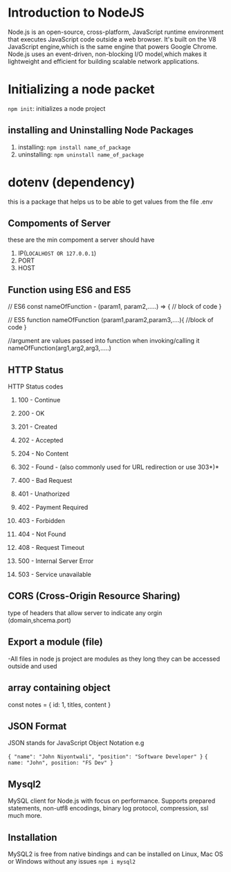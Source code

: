 # Introduction to NodeJS

Node.js is an open-source, cross-platform, JavaScript runtime environment that executes JavaScript code outside a web browser.
It's built on the V8 JavaScript engine,which is the same engine that powers Google Chrome.
Node.js uses an event-driven, non-blocking I/O model,which makes
it lightweight and efficient for building scalable network applications.

# Initializing a node packet

`npm init`: initializes a node project

## installing and Uninstalling Node Packages

1. installing: `npm install name_of_package`
2. uninstalling: `npm uninstall name_of_package`

# dotenv (dependency)

this is a package that helps us to be able to get values from the file .env

## Compoments of Server

these are the min compoment a server should have

1. IP(`LOCALHOST OR 127.0.0.1`)
2. PORT
3. HOST

## Function using ES6 and ES5

// ES6
const nameOfFunction - (param1, param2,.....) => {
// block of code
}

// ES5
function nameOfFunction (param1,param2,param3,....){
//block of code
}

//argument are values passed into function when invoking/calling it
nameOfFunction(arg1,arg2,arg3,.....)

## HTTP Status

HTTP Status codes

1. 100 - Continue

2. 200 - OK

3. 201 - Created

4. 202 - Accepted

5. 204 - No Content

6. 302 - Found - (also commonly used for URL redirection or use 303*)*

7. 400 - Bad Request

8. 401 - Unathorized

9. 402 - Payment Required

10. 403 - Forbidden

11. 404 - Not Found

12. 408 - Request Timeout

13. 500 - Internal Server Error

14. 503 - Service unavailable

## CORS (Cross-Origin Resource Sharing)

type of headers that allow server to indicate any orgin (domain,shcema.port)

## Export a module (file)

-All files in node js project are modules as they long they can be accessed outside and used

## array containing object

const notes = {
id: 1,
titles,
content
}

## JSON Format

JSON stands for JavaScript Object Notation e.g

`{
"name": "John Niyontwali",
"position": "Software Developer"
}`
`{
name: "John",
position: "FS Dev"
}`

## Mysql2

MySQL client for Node.js with focus on performance. Supports prepared statements, non-utf8 encodings, binary log protocol, compression, ssl much more.

## Installation

MySQL2 is free from native bindings and can be installed on Linux, Mac OS or Windows without any
issues
`npm i mysql2`
